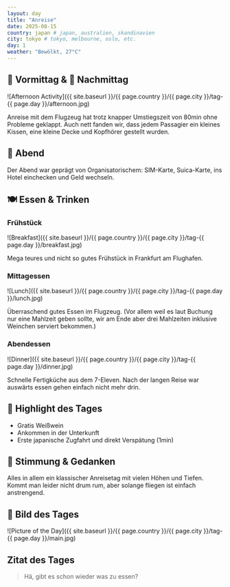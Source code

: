 ```yaml
---
layout: day
title: "Anreise"
date: 2025-08-15
country: japan # japan, australien, skandinavien
city: tokyo # tokyo, melbourne, oslo, etc.
day: 1
weather: "Bewölkt, 27°C"
---
```


## 🌅 Vormittag & 🌆 Nachmittag

![Afternoon Activity]({{ site.baseurl }}/{{ page.country }}/{{ page.city }}/tag-{{ page.day }}/afternoon.jpg)

Anreise mit dem Flugzeug hat trotz knapper Umstiegszeit von 80min ohne Probleme geklappt.
Auch nett fanden wir, dass jedem Passagier ein kleines Kissen, eine kleine Decke und Kopfhörer gestellt wurden.

## 🌙 Abend

Der Abend war geprägt von Organisatorischem: SIM-Karte, Suica-Karte, ins Hotel einchecken und Geld wechseln.

## 🍽️ Essen & Trinken

### Frühstück

![Breakfast]({{ site.baseurl }}/{{ page.country }}/{{ page.city }}/tag-{{ page.day }}/breakfast.jpg)

Mega teures und nicht so gutes Frühstück in Frankfurt am Flughafen.

### Mittagessen

![Lunch]({{ site.baseurl }}/{{ page.country }}/{{ page.city }}/tag-{{ page.day }}/lunch.jpg)

Überraschend gutes Essen im Flugzeug. (Vor allem weil es laut Buchung nur eine Mahlzeit geben sollte, wir am Ende aber drei Mahlzeiten inklusive Weinchen serviert bekommen.)

### Abendessen

![Dinner]({{ site.baseurl }}/{{ page.country }}/{{ page.city }}/tag-{{ page.day }}/dinner.jpg)

Schnelle Fertigküche aus dem 7-Eleven.
Nach der langen Reise war auswärts essen gehen einfach nicht mehr drin.

## 🎯 Highlight des Tages

- Gratis Weißwein
- Ankommen in der Unterkunft
- Erste japanische Zugfahrt und direkt Verspätung (1min)

## 💭 Stimmung & Gedanken

Alles in allem ein klassischer Anreisetag mit vielen Höhen und Tiefen.
Kommt man leider nicht drum rum, aber solange fliegen ist einfach anstrengend.

## 📸 Bild des Tages

![Picture of the Day]({{ site.baseurl }}/{{ page.country }}/{{ page.city }}/tag-{{ page.day }}/main.jpg)

## Zitat des Tages

> Hä, gibt es schon wieder was zu essen?

